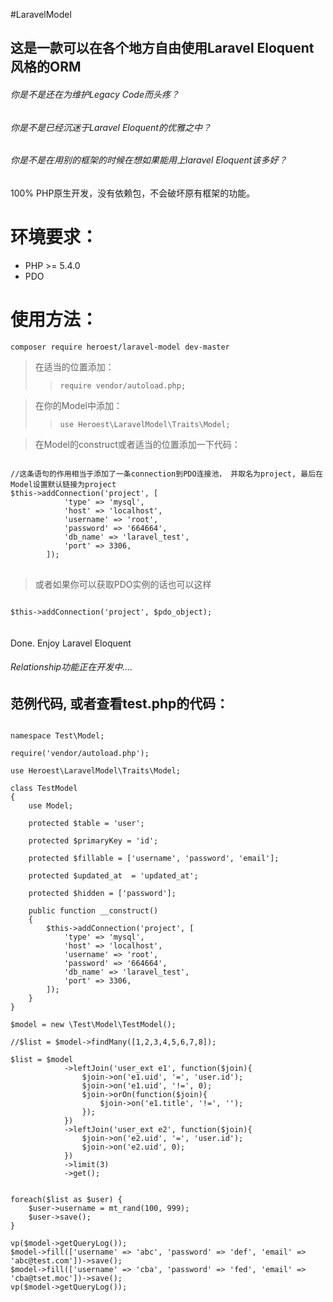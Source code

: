 #LaravelModel

## 这是一款可以在各个地方自由使用Laravel Eloquent风格的ORM


###### 你是不是还在为维护Legacy Code而头疼？
###### 你是不是已经沉迷于Laravel Eloquent的优雅之中？
###### 你是不是在用别的框架的时候在想如果能用上laravel Eloquent该多好？


100% PHP原生开发，没有依赖包，不会破坏原有框架的功能。


环境要求：
=============
* PHP >= 5.4.0
* PDO


使用方法：
=============
<code>composer require heroest/laravel-model dev-master</code>

>在适当的位置添加：
>> <code>require vendor/autoload.php;</code>

>在你的Model中添加： 
>> <code>use Heroest\LaravelModel\Traits\Model;</code>

>在Model的construct或者适当的位置添加一下代码：
<pre>
<code>
//这条语句的作用相当于添加了一条connection到PDO连接池， 并取名为project, 最后在Model设置默认链接为project
$this->addConnection('project', [
            'type' => 'mysql',
            'host' => 'localhost',
            'username' => 'root',
            'password' => '664664',
            'db_name' => 'laravel_test',
            'port' => 3306,
        ]);
</code>
</pre>

>或者如果你可以获取PDO实例的话也可以这样
<code>
$this->addConnection('project', $pdo_object);
</code>

<br />
<br />
Done. Enjoy Laravel Eloquent

###### Relationship功能正在开发中....


范例代码, 或者查看test.php的代码：
---------

<pre>
<code>
namespace Test\Model;

require('vendor/autoload.php');

use Heroest\LaravelModel\Traits\Model;

class TestModel
{
    use Model;

    protected $table = 'user';

    protected $primaryKey = 'id';

    protected $fillable = ['username', 'password', 'email'];

    protected $updated_at  = 'updated_at';

    protected $hidden = ['password'];

    public function __construct()
    {
        $this->addConnection('project', [
            'type' => 'mysql',
            'host' => 'localhost',
            'username' => 'root',
            'password' => '664664',
            'db_name' => 'laravel_test',
            'port' => 3306,
        ]);
    }
}

$model = new \Test\Model\TestModel();

//$list = $model->findMany([1,2,3,4,5,6,7,8]);

$list = $model
            ->leftJoin('user_ext e1', function($join){
                $join->on('e1.uid', '=', 'user.id');
                $join->on('e1.uid', '!=', 0);
                $join->orOn(function($join){
                    $join->on('e1.title', '!=', '');
                });
            })
            ->leftJoin('user_ext e2', function($join){
                $join->on('e2.uid', '=', 'user.id');
                $join->on('e2.uid', 0);
            })
            ->limit(3)
            ->get();


foreach($list as $user) {
    $user->username = mt_rand(100, 999);
    $user->save();
}

vp($model->getQueryLog());
$model->fill(['username' => 'abc', 'password' => 'def', 'email' => 'abc@test.com'])->save();
$model->fill(['username' => 'cba', 'password' => 'fed', 'email' => 'cba@tset.moc'])->save();
vp($model->getQueryLog());
</code>
</pre>



